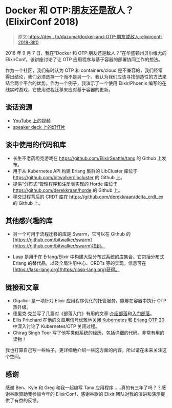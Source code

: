 # Docker 和 OTP:朋友还是敌人？(ElixirConf 2018)

> 原文:[https://dev . to/dazuma/docker-and-OTP-朋友或敌人-elixirconf-2018-3lf0](https://dev.to/dazuma/docker-and-otp-friends-or-foes-elixirconf-2018-3lf0)

2018 年 9 月 7 日，我在“Docker 和 OTP:朋友还是敌人？”在华盛顿州贝尔维尤的 ElixirConf。该讲座讨论了让 OTP 应用程序与基于容器的部署协同工作的想法。

作为一个社区，我们有时认为 OTP 和 containers/cloud 是不兼容的，我们经常得出结论，我们必须选择一个而不是另一个。我认为我们应该寻找创造性的方法来结合两个平台的优势。作为一个例子，我演示了一个使用 Elixir/Phoenix 编写的在线实时游戏，它使用进程迁移来应对基于容器的更新。

## [](#talk-resources)谈话资源

*   [YouTube 上的视频](https://www.youtube.com/watch?v=nLApFANtkHs)
*   [speaker deck 上的幻灯片](https://speakerdeck.com/dazuma/docker-and-otp-friends-or-foes)

## [](#code-and-libraries-used-in-the-talk)谈中使用的代码和库

*   长生不老药坦克游戏在 https://github.com/ElixirSeattle/tanx 的 Github 上发布。
*   用于从 Kubernetes API 构建 Erlang 集群的 LibCluster 库位于 https://github.com/bitwalker/libcluster 的 Github 上。
*   提供“分布式”管理程序和注册表实现的 Horde 库位于 https://github.com/derekkraan/horde 的 Github 上。
*   移交过程背后的 CRDT 库在 https://github.com/derekkraan/delta_crdt_ex 的 Github 上。

## [](#other-libraries-of-interest)其他感兴趣的库

*   另一个可用于流程迁移的库是 Swarm，它可以在 Github 的[https://github.com/bitwalker/swarm](https://github.com/bitwalker/swarm)找到。

*   Lasp 是用于在 Erlang/Elixir 中构建大型分布式系统的库集合。它包括分布式 Erlang 的替代品，以及全局注册中心、CRDTs 等的实现。信息可在[https://lasp-lang.org](https://lasp-lang.org)获得。

## [](#links-and-articles)链接和文章

*   Gigalixir 是一项针对 Elixir 应用程序优化的托管服务，能够在容器中执行 OTP 热升级。
*   德里克·克兰写了几篇对《部落入门》有用的文章:[介绍部落](https://medium.com/@derek.kraan2/introducing-horde-a-distributed-supervisor-in-elixir-4be3259cc142)和[入门部落](https://medium.com/@derek.kraan2/getting-started-with-hordes-distributed-supervisor-registry-f3017208e1ce)。
*   Ellis Pritchard 在他的文章[用信号优雅地关闭 Kubernetes 和 Erlang OTP 20](https://medium.com/@ellispritchard/graceful-shutdown-on-kubernetes-with-signals-erlang-otp-20-a22325e8ae98) 中深入讨论了 Kubernetes/OTP 关闭过程。
*   Chirag Singh Toor 写了他写类似系统的经历，包括详细的代码。非常有用的读物！

我也打算自己写一些帖子，更详细地介绍一些这方面的内容，所以请在未来关注这个空间。

## [](#thanks)感谢

感谢 Ben、Kyle 和 Greg 和我一起编写 Tanx 应用程序……真的有三年了吗？？感谢谷歌赞助我参加今年的 ElixirConf，感谢谷歌的 Elixir 团队对我的演讲和演示提供了有益的反馈。